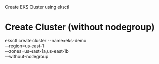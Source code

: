 Create EKS Cluster using eksctl

# Create Cluster (without nodegroup)
eksctl create cluster --name=eks-demo \
                      --region=us-east-1 \
                      --zones=us-east-1a,us-east-1b \
                      --without-nodegroup 
